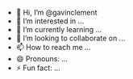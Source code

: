 - 👋 Hi, I’m @gavinclement
- 👀 I’m interested in ...
- 🌱 I’m currently learning ...
- 💞️ I’m looking to collaborate on ...
- 📫 How to reach me ...
- 😄 Pronouns: ...
- ⚡ Fun fact: ...

<!---
gavinclement/gavinclement is a ✨ special ✨ repository because its `README.md` (this file) appears on your GitHub profile.
You can click the Preview link to take a look at your changes.
--->
